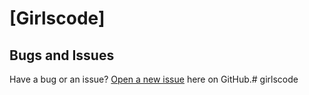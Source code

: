# [Girlscode]

## Bugs and Issues

Have a bug or an issue? [Open a new issue](https://github.com/jakehjung/winit-landing/issues) here on GitHub.# girlscode
